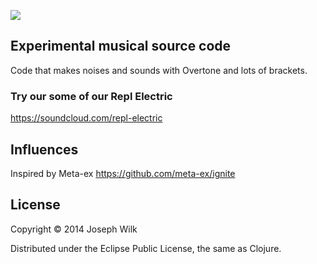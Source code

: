 ![](http://s30.postimg.org/v33cwx6hd/Screen_Shot_2014_04_28_at_20_14_35.png)


## Experimental musical source code

Code that makes noises and sounds with Overtone and lots of brackets.

### Try our some of our Repl Electric

https://soundcloud.com/repl-electric

## Influences

Inspired by Meta-ex https://github.com/meta-ex/ignite

## License

Copyright © 2014 Joseph Wilk

Distributed under the Eclipse Public License, the same as Clojure.
